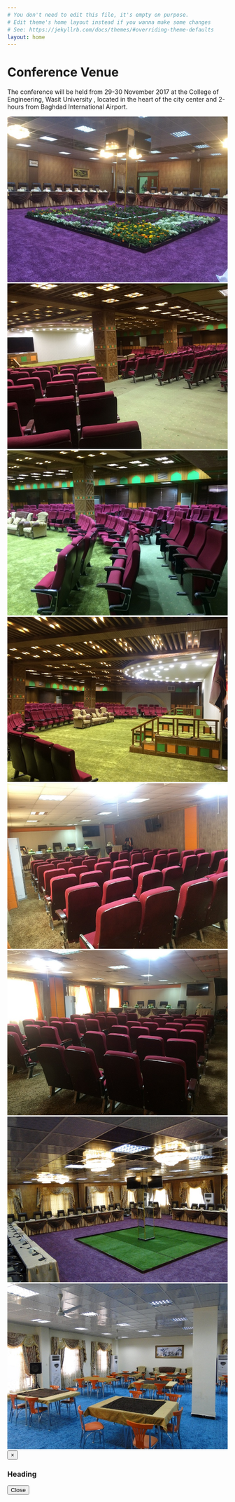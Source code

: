 ```yaml
---
# You don't need to edit this file, it's empty on purpose.
# Edit theme's home layout instead if you wanna make some changes
# See: https://jekyllrb.com/docs/themes/#overriding-theme-defaults
layout: home
---
```


# Conference Venue

The conference will be held from 29-30  November 2017 at the College of Engineering, Wasit University , located in the heart of the city center and 2-hours from Baghdad International Airport. 

<div class="row">
<div class="col-lg-6 col-sm-6 col-xs-6"><a title="Image 1" href="#"><img class="thumbnail img-responsive" src="img/venue/1.JPG"></a></div>
<div class="col-lg-6 col-sm-6 col-xs-6"><a title="Image 2" href="#"><img class="thumbnail img-responsive" src="img/venue/2.JPG"></a></div>
<div class="col-lg-6 col-sm-6 col-xs-6"><a title="Image 3" href="#"><img class="thumbnail img-responsive" src="img/venue/3.JPG"></a></div>
<div class="col-lg-6 col-sm-6 col-xs-6"><a title="Image 4" href="#"><img class="thumbnail img-responsive" src="img/venue/4.JPG"></a></div>
<div class="col-lg-6 col-sm-6 col-xs-6"><a title="Image 5" href="#"><img class="thumbnail img-responsive" src="img/venue/5.JPG"></a></div>
<div class="col-lg-6 col-sm-6 col-xs-6"><a title="Image 6" href="#"><img class="thumbnail img-responsive" src="img/venue/6.JPG"></a></div>
<div class="col-lg-6 col-sm-6 col-xs-6"><a title="Image 7" href="#"><img class="thumbnail img-responsive" src="img/venue/7.JPG"></a></div>
<div class="col-lg-6 col-sm-6 col-xs-6"><a title="Image 8" href="#"><img class="thumbnail img-responsive" src="img/venue/8.JPG"></a></div>
</div>
</div>
<div tabindex="-1" class="modal fade" id="myModal" role="dialog">
<div class="modal-dialog">
<div class="modal-content">
<div class="modal-header">
<button class="close" type="button" data-dismiss="modal">×</button>
<h3 class="modal-title">Heading</h3>
</div>
<div class="modal-body">

</div>
<div class="modal-footer">
<button class="btn btn-default" data-dismiss="modal">Close</button>
</div>
</div>

<script type="text/javascript" src="//code.jquery.com/jquery-1.10.2.min.js"></script>
<script type="text/javascript" src="//netdna.bootstrapcdn.com/bootstrap/3.2.0/js/bootstrap.min.js"></script>
<script type="text/javascript">
$(document).ready(function() {
$('.thumbnail').click(function(){
$('.modal-body').empty();
var title = $(this).parent('a').attr("title");
$('.modal-title').html(title);
$($(this).parents('div').html()).appendTo('.modal-body');
$('#myModal').modal({show:true});
});
});
</script>
